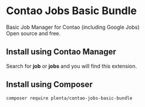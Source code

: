 Contao Jobs Basic Bundle
======================================

Basic Job Manager for Contao (including Google Jobs)  
Open source and free.


## Install using Contao Manager

Search for **job** or **jobs** and you will find this extension.

## Install using Composer

```bash
composer require plenta/contao-jobs-basic-bundle
```
